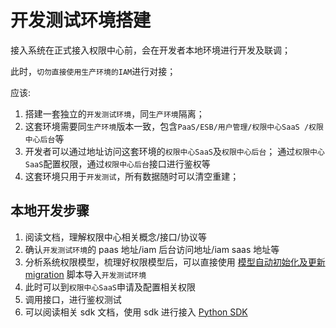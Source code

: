 # 开发测试环境搭建

接入系统在正式接入权限中心前，会在开发者本地环境进行开发及联调；

此时，`切勿直接使用生产环境的IAM`进行对接；

应该:

1. 搭建一套独立的`开发测试环境`，同`生产环境`隔离；
2. 这套环境需要同`生产环境`版本一致，包含`PaaS/ESB/用户管理/权限中心SaaS /权限中心后台`等
3. 开发者可以通过地址访问这套环境的`权限中心SaaS`及`权限中心后台`； 通过`权限中心SaaS`配置权限，通过`权限中心后台`接口进行鉴权等
4. 这套环境只用于`开发测试`，所有数据随时可以清空重建；
 

## 本地开发步骤

1. 阅读文档，理解权限中心相关概念/接口/协议等
2. 确认`开发测试环境`的 paas 地址/iam 后台访问地址/iam saas 地址等
3. 分析系统权限模型，梳理好权限模型后，可以直接使用 [模型自动初始化及更新 migration](../Migration.md) 脚本导入`开发测试环境`
4. 此时可以到`权限中心SaaS`申请及配置相关权限
5. 调用接口，进行鉴权测试
6. 可以阅读相关 sdk 文档，使用 sdk 进行接入 [Python SDK](../../Reference/SDK/01-PythonSDK.md)
